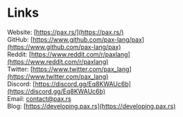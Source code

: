 # Links

Website: [https://pax.rs/](https://pax.rs/)
<br />
GitHub: [https://www.github.com/pax-lang/pax](https://www.github.com/pax-lang/pax)
<br />
Reddit: [https://www.reddit.com/r/paxlang](https://www.reddit.com/r/paxlang)
<br />
Twitter: [https://www.twitter.com/pax_lang](https://www.twitter.com/pax_lang)
<br />
Discord: [https://discord.gg/Eq8KWAUc6b](https://discord.gg/Eq8KWAUc6b)
<br />
Email: [contact@pax.rs](mailto:contact@pax.rs) 
<br />
Blog: [https://developing.pax.rs](https://developing.pax.rs)